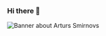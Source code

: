 ### Hi there 👋
<img src="https://raw.githubusercontent.com/arturssmirnovs/arturssmirnovs/master/banner.png" alt="Banner about Arturs Smirnovs">
